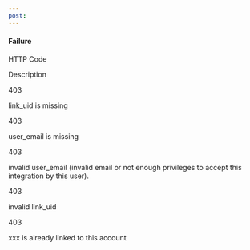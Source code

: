 ```yaml
---
post: 
---
```


#### Failure



	

		

			
HTTP Code

			
Description

		

	

	

    

403

link_uid is missing


    

403

user_email is missing


    

403

invalid user_email (invalid email or not enough privileges to accept this integration by this user).


    

403

invalid link_uid


    

403

xxx is already linked to this account


  




